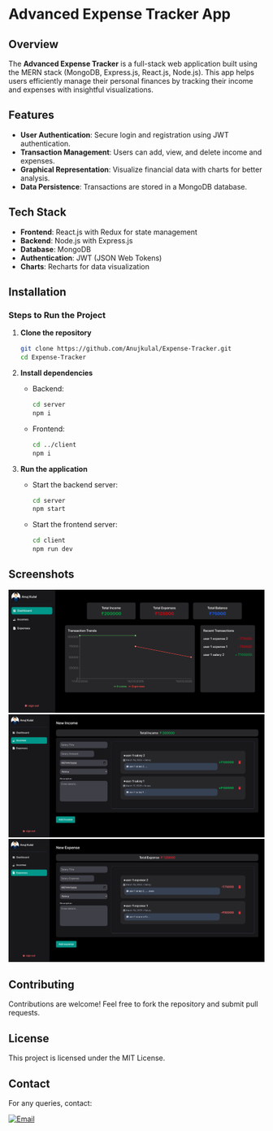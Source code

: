 # Advanced Expense Tracker App

## Overview
The **Advanced Expense Tracker** is a full-stack web application built using the MERN stack (MongoDB, Express.js, React.js, Node.js). This app helps users efficiently manage their personal finances by tracking their income and expenses with insightful visualizations.

## Features
- **User Authentication**: Secure login and registration using JWT authentication.
- **Transaction Management**: Users can add, view, and delete income and expenses.
- **Graphical Representation**: Visualize financial data with charts for better analysis.
- **Data Persistence**: Transactions are stored in a MongoDB database.


## Tech Stack
- **Frontend**: React.js with Redux for state management
- **Backend**: Node.js with Express.js
- **Database**: MongoDB
- **Authentication**: JWT (JSON Web Tokens)
- **Charts**: Recharts for data visualization

## Installation

### Steps to Run the Project
1. **Clone the repository**
   ```sh
   git clone https://github.com/Anujkulal/Expense-Tracker.git
   cd Expense-Tracker
   ```

2. **Install dependencies**
   - Backend:
     ```sh
     cd server
     npm i
     ```
   - Frontend:
     ```sh
     cd ../client
     npm i
     ```

3. **Run the application**
   - Start the backend server:
     ```sh
     cd server
     npm start
     ```
   - Start the frontend server:
     ```sh
     cd client
     npm run dev
     ```


## Screenshots

![alt text](./client/public/screenshots/1.png) ![alt text](./client/public/screenshots/2.png) ![alt text](./client/public/screenshots/3.png)

## Contributing
Contributions are welcome! Feel free to fork the repository and submit pull requests.

## License
This project is licensed under the MIT License.

## Contact
For any queries, contact: 

[<img src="https://skillicons.dev/icons?i=gmail" alt="Email" width="50" height="50"/>](mailto:anujkulal333@gmail.com)

